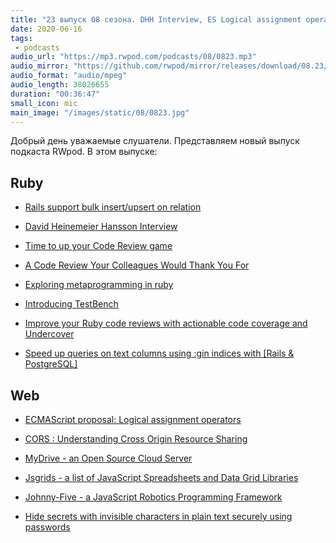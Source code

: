 ```yaml
---
title: "23 выпуск 08 сезона. DHH Interview, ES Logical assignment operators, TestBench, MyDrive, Jsgrids, Johnny-Five и прочее"
date: 2020-06-16
tags:
 - podcasts
audio_url: "https://mp3.rwpod.com/podcasts/08/0823.mp3"
audio_mirror: "https://github.com/rwpod/mirror/releases/download/08.23/0823.mp3"
audio_format: "audio/mpeg"
audio_length: 38026655
duration: "00:36:47"
small_icon: mic
main_image: "/images/static/08/0823.jpg"
---
```


Добрый день уважаемые слушатели. Представляем новый выпуск подкаста RWpod. В этом выпуске:

## Ruby

 - [Rails support bulk insert/upsert on relation](https://blog.saeloun.com/2020/06/10/rails-support-bulk-insert-on-relation)
 - [David Heinemeier Hansson Interview](https://evrone.com/dhh-interview)
 - [Time to up your Code Review game](https://medium.com/javascript-in-plain-english/time-to-up-your-code-review-game-dd94d0325950)
 - [A Code Review Your Colleagues Would Thank You For](https://medium.com/swlh/a-code-review-your-colleagues-would-thank-you-for-b569fea0e3e1)


 - [Exploring metaprogramming in ruby](https://www.halcyon.hr/posts/exploring-metaprogramming-in-ruby/)
 - [Introducing TestBench](https://blog.eventide-project.org/articles/introducing-test-bench/)
 - [Improve your Ruby code reviews with actionable code coverage and Undercover](https://medium.com/@mrgrodo/improve-your-ruby-code-reviews-with-actionable-code-coverage-and-undercover-c4480575ea69)
 - [Speed up queries on text columns using :gin indices with [Rails & PostgreSQL]](https://www.ramblingcode.dev/posts/adding_index_to_text_columns_in_rails/)

## Web

 - [ECMAScript proposal: Logical assignment operators](https://2ality.com/2020/06/logical-assignment-operators.html)
 - [CORS : Understanding Cross Origin Resource Sharing](https://www.arbazsiddiqui.me/cors-understanding-cross-origin-resource-sharing/)


 - [MyDrive - an Open Source Cloud Server](https://github.com/subnub/myDrive)
 - [Jsgrids - a list of JavaScript Spreadsheets and Data Grid Libraries](https://jsgrids.io/)
 - [Johnny-Five - a JavaScript Robotics Programming Framework](http://johnny-five.io/)
 - [Hide secrets with invisible characters in plain text securely using passwords](https://github.com/KuroLabs/stegcloak)

<!--more-->
